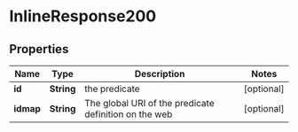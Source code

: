
# InlineResponse200

## Properties
Name | Type | Description | Notes
------------ | ------------- | ------------- | -------------
**id** | **String** | the predicate   |  [optional]
**idmap** | **String** | The global URI of the predicate definition on the web |  [optional]



